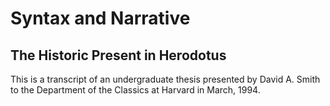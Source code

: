 # Syntax and Narrative
## The Historic Present in Herodotus

This is a transcript of an undergraduate thesis presented by David A. Smith to the Department of the Classics at Harvard in March, 1994.

